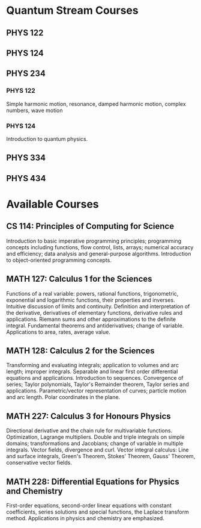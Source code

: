 # Quantum Stream Courses
## PHYS 122  

## PHYS 124 

## PHYS 234 
### PHYS 122
Simple harmonic motion, resonance, damped harmonic motion, complex numbers, wave motion 

### PHYS 124
Introduction to quantum physics.

## PHYS 334  
## PHYS 434  

# Available Courses

## CS 114: Principles of Computing for Science  
Introduction to basic imperative programming principles; programming concepts including functions, flow control, lists, arrays; numerical accuracy and efficiency; data analysis and general-purpose algorithms. Introduction to object-oriented programming concepts.

## MATH 127: Calculus 1 for the Sciences  
Functions of a real variable: powers, rational functions, trigonometric, exponential and logarithmic functions, their properties and inverses. Intuitive discussion of limits and continuity. Definition and interpretation of the derivative, derivatives of elementary functions, derivative rules and applications. Riemann sums and other approximations to the definite integral. Fundamental theorems and antiderivatives; change of variable. Applications to area, rates, average value.

## MATH 128: Calculus 2 for the Sciences  
Transforming and evaluating integrals; application to volumes and arc length; improper integrals. Separable and linear first order differential equations and applications. Introduction to sequences. Convergence of series; Taylor polynomials, Taylor's Remainder theorem, Taylor series and applications. Parametric/vector representation of curves; particle motion and arc length. Polar coordinates in the plane.

## MATH 227: Calculus 3 for Honours Physics  
Directional derivative and the chain rule for multivariable functions. Optimization, Lagrange multipliers. Double and triple integrals on simple domains; transformations and Jacobians; change of variable in multiple integrals. Vector fields, divergence and curl. Vector integral calculus: Line and surface integrals, Green's Theorem, Stokes' Theorem, Gauss' Theorem, conservative vector fields.


## MATH 228: Differential Equations for Physics and Chemistry  
First-order equations, second-order linear equations with constant coefficients, series solutions and special functions, the Laplace transform method. Applications in physics and chemistry are emphasized.
